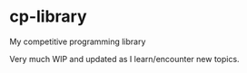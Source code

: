 # cp-library
My competitive programming library

Very much WIP and updated as I learn/encounter new topics. 
